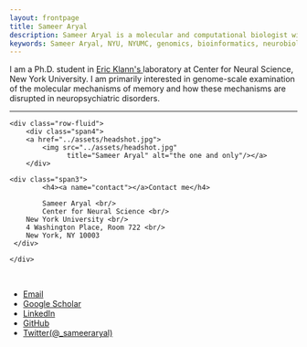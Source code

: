 ```yaml
---
layout: frontpage
title: Sameer Aryal
description: Sameer Aryal is a molecular and computational biologist with interests and expertise in neuroscience, genomics, and bioinformatics.
keywords: Sameer Aryal, NYU, NYUMC, genomics, bioinformatics, neurobiology, fragile X syndrome, learning, memory, protein synthesis, mRNA translation, ribosome profiling, RNA-seq
---
```


I am a Ph.D. student in <a href="http://www.klannlabnyu.org"> Eric Klann's </a> laboratory at Center for Neural Science, New York University. I am primarily interested in genome-scale examination of the molecular mechanisms of memory and how these mechanisms are disrupted in neuropsychiatric disorders.

---


<div class="container">

    <div class="row-fluid">
        <div class="span4">
        <a href="../assets/headshot.jpg">
            <img src="../assets/headshot.jpg"
                  title="Sameer Aryal" alt="the one and only"/></a>
        </div>

    <div class="span3">
    	    <h4><a name="contact"></a>Contact me</h4>

    	    Sameer Aryal <br/>
            Center for Neural Science <br/>
	    New York University <br/>
	    4 Washington Place, Room 722 <br/>
	    New York, NY 10003
     </div>

    </div>
</div>
<br/>
<div class="navbar">
  <div class="navbar-inner">
      <ul class="nav">
	  <li><a href="mailto:sameer.aryal@gmail.com">Email</a></li>
	  <li><a href="https://scholar.google.com/citations?user=jZd3a_gAAAAJ&hl=en">Google Scholar</a></li>
	  <li><a href="https://www.linkedin.com/in/sameer-aryal-nyu/">LinkedIn</a></li>
          <li><a href="https://github.com/sameer785">GitHub</a></li>
          <li><a href="https://twitter.com/_sameeraryal">Twitter(@_sameeraryal)</a></li>
      </ul>
  </div>
</div>